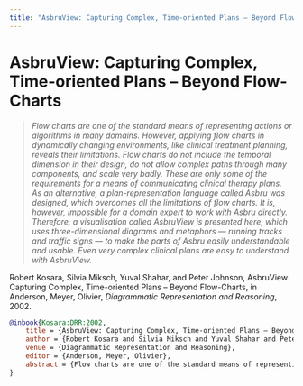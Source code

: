 ```yaml
---
title: "AsbruView: Capturing Complex, Time-oriented Plans – Beyond Flow-Charts"
---
```


# AsbruView: Capturing Complex, Time-oriented Plans – Beyond Flow-Charts

> _Flow charts are one of the standard means of representing actions or algorithms in many domains. However, applying flow charts in dynamically changing environments, like clinical treatment planning, reveals their limitations. Flow charts do not include the temporal dimension in their design, do not allow complex paths through many components, and scale very badly. These are only some of the requirements for a means of communicating clinical therapy plans. As an alternative, a plan-representation language called Asbru was designed, which overcomes all the limitations of flow charts. It is, however, impossible for a domain expert to work with Asbru directly. Therefore, a visualisation called AsbruView is presented here, which uses three-dimensional diagrams and metaphors — running tracks and traffic signs — to make the parts of Asbru easily understandable and usable. Even very complex clinical plans are easy to understand with AsbruView._

Robert Kosara, Silvia Miksch, Yuval Shahar, and Peter Johnson, AsbruView: Capturing Complex, Time-oriented Plans – Beyond Flow-Charts, in Anderson, Meyer, Olivier, _Diagrammatic Representation and Reasoning_, 2002.


```bibtex
@inbook{Kosara:DRR:2002,
	title = {AsbruView: Capturing Complex, Time-oriented Plans – Beyond Flow-Charts},
	author = {Robert Kosara and Silvia Miksch and Yuval Shahar and Peter Johnson},
	venue = {Diagrammatic Representation and Reasoning},
	editor = {Anderson, Meyer, Olivier},
	abstract = {Flow charts are one of the standard means of representing actions or algorithms in many domains. However, applying flow charts in dynamically changing environments, like clinical treatment planning, reveals their limitations. Flow charts do not include the temporal dimension in their design, do not allow complex paths through many components, and scale very badly. These are only some of the requirements for a means of communicating clinical therapy plans. As an alternative, a plan-representation language called Asbru was designed, which overcomes all the limitations of flow charts. It is, however, impossible for a domain expert to work with Asbru directly. Therefore, a visualisation called AsbruView is presented here, which uses three-dimensional diagrams and metaphors — running tracks and traffic signs — to make the parts of Asbru easily understandable and usable. Even very complex clinical plans are easy to understand with AsbruView.},
}
```

